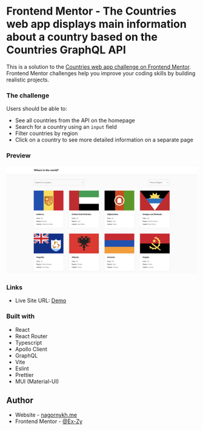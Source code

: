# Frontend Mentor - The Countries web app displays main information about a country based on the Countries GraphQL API

This is a solution to
the [Countries web app challenge on Frontend Mentor](https://www.frontendmentor.io/challenges/rest-countries-api-with-color-theme-switcher-5cacc469fec04111f7b848ca).
Frontend Mentor challenges help you improve your coding skills by building realistic projects.

### The challenge

Users should be able to:

- See all countries from the API on the homepage
- Search for a country using an `input` field
- Filter countries by region
- Click on a country to see more detailed information on a separate page

### Preview

![](./preview.png)

### Links

- Live Site URL: [Demo](https://countries-app-theta-five.vercel.app)

### Built with

- React
- React Router
- Typescript
- Apollo Client
- GraphQL
- Vite
- Eslint
- Prettier
- MUI (Material-UI)

## Author

- Website - [nagornykh.me](https://nagornykh.me/)
- Frontend Mentor - [@Ex-Zy](https://www.frontendmentor.io/profile/Ex-Zy)
